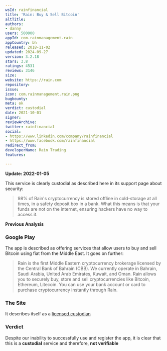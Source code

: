 ```yaml
---
wsId: rainfinancial
title: 'Rain: Buy & Sell Bitcoin'
altTitle: 
authors:
- danny
users: 500000
appId: com.rainmanagement.rain
appCountry: bh
released: 2018-11-02
updated: 2024-09-27
version: 3.2.18
stars: 3.8
ratings: 4531
reviews: 3146
size: 
website: https://rain.com
repository: 
issue: 
icon: com.rainmanagement.rain.png
bugbounty: 
meta: ok
verdict: custodial
date: 2021-10-01
signer: 
reviewArchive: 
twitter: rainfinancial
social:
- https://www.linkedin.com/company/rainfinancial
- https://www.facebook.com/rainfinancial
redirect_from: 
developerName: Rain Trading
features: 

---
```


**Update: 2022-01-05**

This service is clearly custodial as described here in its support page about security:

> 98% of Rain's cryptocurrency is stored offline in cold-storage at all times, in a safety deposit box in a bank. What this means is that your funds are not on the internet, ensuring hackers have no way to access it.

**Previous Analysis**
### Google Play

The app is described as offering services that allow users to buy and sell Bitcoin using fiat from the Middle East. It goes on further:

> Rain is the first Middle Eastern cryptocurrency brokerage licensed by the Central Bank of Bahrain (CBB). We currently operate in Bahrain, Saudi Arabia, United Arab Emirates, Kuwait, and Oman. Rain allows you to securely buy, store and sell cryptocurrencies like Bitcoin, Ethereum, Litecoin. You can use your bank account or card to purchase cryptocurrency instantly through Rain.

### The Site

It describes itself as a [licensed custodian](https://www.rain.bh/)

### Verdict

Despite our inability to successfully use and register the app, it is clear that this is a **custodial** service and therefore, **not verifiable**

